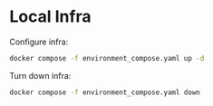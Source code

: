 # Local Infra

Configure infra:

```bash
docker compose -f environment_compose.yaml up -d
```

Turn down infra:

```bash
docker compose -f environment_compose.yaml down
```
